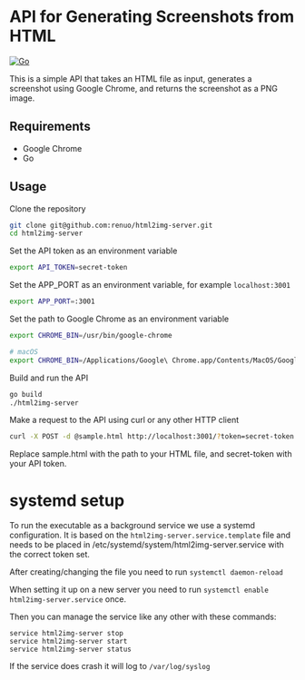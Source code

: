 # API for Generating Screenshots from HTML

[![Go](https://github.com/renuo/html2img-server/actions/workflows/go.yml/badge.svg)](https://github.com/renuo/html2img-server/actions/workflows/go.yml)

This is a simple API that takes an HTML file as input, generates a screenshot using Google Chrome, and returns the screenshot as a PNG image.

## Requirements

- Google Chrome
- Go

## Usage

Clone the repository
```bash
git clone git@github.com:renuo/html2img-server.git
cd html2img-server
```

Set the API token as an environment variable
```bash
export API_TOKEN=secret-token
```

Set the APP_PORT as an environment variable, for example `localhost:3001`
```bash
export APP_PORT=:3001
```

Set the path to Google Chrome as an environment variable
```bash
export CHROME_BIN=/usr/bin/google-chrome

# macOS
export CHROME_BIN=/Applications/Google\ Chrome.app/Contents/MacOS/Google\ Chrome
```

Build and run the API
```bash
go build
./html2img-server
```

Make a request to the API using curl or any other HTTP client
```bash
curl -X POST -d @sample.html http://localhost:3001/?token=secret-token --output screenshot.png 
```
Replace sample.html with the path to your HTML file, and secret-token with your API token.

# systemd setup

To run the executable as a background service we use a systemd configuration. It is based on the `html2img-server.service.template` file and needs to be placed in /etc/systemd/system/html2img-server.service with the correct token set.

After creating/changing the file you need to run `systemctl daemon-reload`

When setting it up on a new server you need to run `systemctl enable html2img-server.service` once.

Then you can manage the service like any other with these commands:

```
service html2img-server stop
service html2img-server start
service html2img-server status
```

If the service does crash it will log to `/var/log/syslog`
